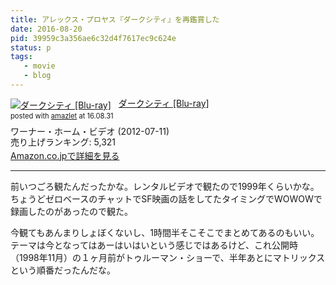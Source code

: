 ```yaml
---
title: アレックス・プロヤス『ダークシティ』を再鑑賞した
date: 2016-08-20
pid: 39959c3a356ae6c32d4f7617ec9c624e
status: p
tags:
   - movie
   - blog
---
```


<div class="amazlet-box" style="margin-bottom:0px;"><div class="amazlet-image" style="float:left;margin:0px 12px 1px 0px;"><a href="http://www.amazon.co.jp/exec/obidos/ASIN/B00846NKQ8/dotimpact-22/ref=nosim/" name="amazletlink" target="_blank"><img src="http://ecx.images-amazon.com/images/I/51VdXVucs0L._SL160_.jpg" alt="ダークシティ [Blu-ray]" style="border: none;" /></a></div><div class="amazlet-info" style="line-height:120%; margin-bottom: 10px"><div class="amazlet-name" style="margin-bottom:10px;line-height:120%"><a href="http://www.amazon.co.jp/exec/obidos/ASIN/B00846NKQ8/dotimpact-22/ref=nosim/" name="amazletlink" target="_blank">ダークシティ [Blu-ray]</a><div class="amazlet-powered-date" style="font-size:80%;margin-top:5px;line-height:120%">posted with <a href="http://www.amazlet.com/" title="amazlet" target="_blank">amazlet</a> at 16.08.31</div></div><div class="amazlet-detail">ワーナー・ホーム・ビデオ (2012-07-11)<br />売り上げランキング: 5,321<br /></div><div class="amazlet-sub-info" style="float: left;"><div class="amazlet-link" style="margin-top: 5px"><a href="http://www.amazon.co.jp/exec/obidos/ASIN/B00846NKQ8/dotimpact-22/ref=nosim/" name="amazletlink" target="_blank">Amazon.co.jpで詳細を見る</a></div></div></div><div class="amazlet-footer" style="clear: left"></div></div>

---- 

前いつごろ観たんだったかな。レンタルビデオで観たので1999年くらいかな。ちょうどゼロベースのチャットでSF映画の話をしてたタイミングでWOWOWで録画したのがあったので観た。

今観てもあんまりしょぼくないし、1時間半そこそこでまとめてあるのもいい。テーマは今となってはあーはいはいという感じではあるけど、これ公開時（1998年11月）の１ヶ月前がトゥルーマン・ショーで、半年あとにマトリックスという順番だったんだな。